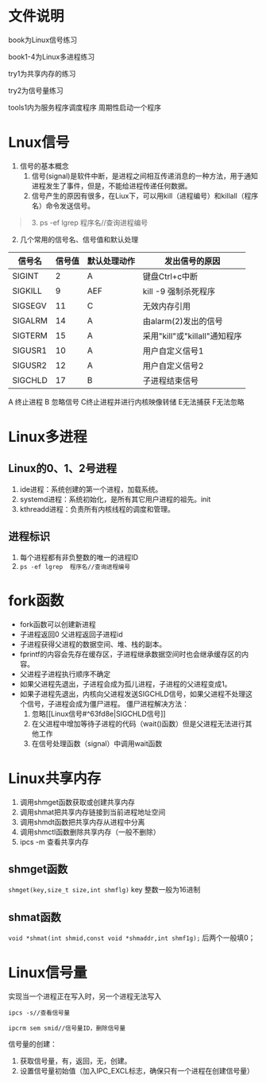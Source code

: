 # 文件说明
book为Linux信号练习

book1-4为Linux多进程练习

try1为共享内存的练习

try2为信号量练习

tools1内为服务程序调度程序 周期性启动一个程序

# Lnux信号
1. 信号的基本概念
	1. 信号(signal)是软件中断，是进程之间相互传递消息的一种方法，用于通知进程发生了事件，但是，不能给进程传递任何数据。
	2. 信号产生的原因有很多，在Liux下，可以用kill（进程编号）和killall（程序名）命令发送信号。
> 	3. ps -ef lgrep  程序名//查询进程编号 
2.  几个常用的信号名、信号值和默认处理

|信号名 | 信号值 |默认处理动作|发出信号的原因  |
|--------|---------|---------------|-------------------|
|SIGINT|2|A|键盘Ctrl+c中断|
|SIGKILL|9|AEF|kill -9 强制杀死程序|
|SIGSEGV|11|C|无效内存引用|
|SIGALRM|14|A|由alarm(2)发出的信号|
|SIGTERM|15|A|采用"kill"或"killall"通知程序|
|SIGUSR1|10|A|用户自定义信号1|
|SIGUSR2|12|A|用户自定义信号2|
|SIGCHLD|17|B|子进程结束信号|

A 终止进程
B 忽略信号
C终止进程并进行内核映像转储
E无法捕获
F无法忽略

# Linux多进程
## Linux的0、1、2号进程 
1. ide进程：系统创建的第一个进程，加载系统。 
2. systemd进程：系统初始化，是所有其它用户进程的祖先。init 
3. kthreadd进程：负责所有内核线程的调度和管理。
## 进程标识
1. 每个进程都有非负整数的唯一的进程ID
2. `ps -ef lgrep  程序名//查询进程编号`
# fork函数
* fork函数可以创建新进程
* 子进程返回0 父进程返回子进程id
* 子进程获得父进程的数据空间、堆、栈的副本。
* fprintf的内容会先存在缓存区，子进程继承数据空间时也会继承缓存区的内容。
* 父进程子进程执行顺序不确定
* 如果父进程先退出，子进程会成为孤儿进程，子进程的父进程变成1。 
* 如果子进程先退出，内核向父进程发送SIGCHLD信号，如果父进程不处理这个信号，子进程会成为僵尸进程。
	僵尸进程解决方法：
	1. 忽略[[Linux信号#^63fd8e|SIGCHLD信号]]
	2. 在父进程中增加等待子进程的代码（wait()函数）但是父进程无法进行其他工作
	3. 在信号处理函数（signal）中调用wait函数

# Linux共享内存
1. 调用shmget函数获取或创建共享内存
2. 调用shmat把共享内存链接到当前进程地址空间
3. 调用shmdt函数把共享内存从进程中分离
4. 调用shmctl函数删除共享内存（一般不删除）
5. ipcs -m 查看共享内存
## shmget函数
`shmget(key,size_t size,int shmflg)`
key 整数一般为16进制

## shmat函数
`void *shmat(int shmid,const void *shmaddr,int shmf1g);`
后两个一般填0；

# Linux信号量
实现当一个进程正在写入时，另一个进程无法写入

`ipcs -s//查看信号量`

`ipcrm sem smid//信号量ID，删除信号量`

信号量的创建：
1. 获取信号量，有，返回，无，创建。
2. 设置信号量初始值（加入IPC_EXCL标志，确保只有一个进程在创建信号量）

